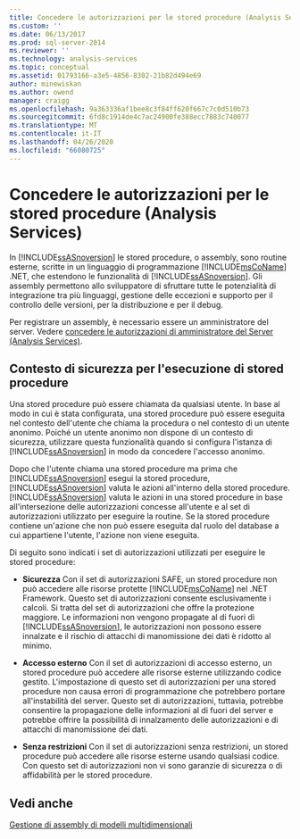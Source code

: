 ```yaml
---
title: Concedere le autorizzazioni per le stored procedure (Analysis Services) | Microsoft Docs
ms.custom: ''
ms.date: 06/13/2017
ms.prod: sql-server-2014
ms.reviewer: ''
ms.technology: analysis-services
ms.topic: conceptual
ms.assetid: 01793166-a3e5-4856-8302-21b82d494e69
author: minewiskan
ms.author: owend
manager: craigg
ms.openlocfilehash: 9a363336af1bee8c3f84ff620f667c7c0d510b73
ms.sourcegitcommit: 6fd8c1914de4c7ac24900fe388ecc7883c740077
ms.translationtype: MT
ms.contentlocale: it-IT
ms.lasthandoff: 04/26/2020
ms.locfileid: "66080725"
---
```

# <a name="grant-permissions-on-stored-procedures-analysis-services"></a>Concedere le autorizzazioni per le stored procedure (Analysis Services)
  In [!INCLUDE[ssASnoversion](../includes/ssasnoversion-md.md)] le stored procedure, o assembly, sono routine esterne, scritte in un linguaggio di programmazione [!INCLUDE[msCoName](../includes/msconame-md.md)] .NET, che estendono le funzionalità di [!INCLUDE[ssASnoversion](../includes/ssasnoversion-md.md)]. Gli assembly permettono allo sviluppatore di sfruttare tutte le potenzialità di integrazione tra più linguaggi, gestione delle eccezioni e supporto per il controllo delle versioni, per la distribuzione e per il debug.  
  
 Per registrare un assembly, è necessario essere un amministratore del server. Vedere [concedere le autorizzazioni di amministratore del Server &#40;Analysis Services&#41;](instances/grant-server-admin-rights-to-an-analysis-services-instance.md).  
  
## <a name="security-context-for-stored-procedure-execution"></a>Contesto di sicurezza per l'esecuzione di stored procedure  
 Una stored procedure può essere chiamata da qualsiasi utente. In base al modo in cui è stata configurata, una stored procedure può essere eseguita nel contesto dell'utente che chiama la procedura o nel contesto di un utente anonimo. Poiché un utente anonimo non dispone di un contesto di sicurezza, utilizzare questa funzionalità quando si configura l'istanza di [!INCLUDE[ssASnoversion](../includes/ssasnoversion-md.md)] in modo da concedere l'accesso anonimo.  
  
 Dopo che l'utente chiama una stored procedure ma prima che [!INCLUDE[ssASnoversion](../includes/ssasnoversion-md.md)] esegui la stored procedure, [!INCLUDE[ssASnoversion](../includes/ssasnoversion-md.md)] valuta le azioni all'interno della stored procedure. [!INCLUDE[ssASnoversion](../includes/ssasnoversion-md.md)] valuta le azioni in una stored procedure in base all'intersezione delle autorizzazioni concesse all'utente e al set di autorizzazioni utilizzato per eseguire la routine. Se la stored procedure contiene un'azione che non può essere eseguita dal ruolo del database a cui appartiene l'utente, l'azione non viene eseguita.  
  
 Di seguito sono indicati i set di autorizzazioni utilizzati per eseguire le stored procedure:  
  
-   **Sicurezza** Con il set di autorizzazioni SAFE, un stored procedure non può accedere alle risorse protette [!INCLUDE[msCoName](../includes/msconame-md.md)] nel .NET Framework. Questo set di autorizzazioni consente esclusivamente i calcoli. Si tratta del set di autorizzazioni che offre la protezione maggiore. Le informazioni non vengono propagate al di fuori di [!INCLUDE[ssASnoversion](../includes/ssasnoversion-md.md)], le autorizzazioni non possono essere innalzate e il rischio di attacchi di manomissione dei dati è ridotto al minimo.  
  
-   **Accesso esterno** Con il set di autorizzazioni di accesso esterno, un stored procedure può accedere alle risorse esterne utilizzando codice gestito. L'impostazione di questo set di autorizzazioni per una stored procedure non causa errori di programmazione che potrebbero portare all'instabilità del server. Questo set di autorizzazioni, tuttavia, potrebbe consentire la propagazione delle informazioni al di fuori del server e potrebbe offrire la possibilità di innalzamento delle autorizzazioni e di attacchi di manomissione dei dati.  
  
-   **Senza restrizioni** Con il set di autorizzazioni senza restrizioni, un stored procedure può accedere alle risorse esterne usando qualsiasi codice. Con questo set di autorizzazioni non vi sono garanzie di sicurezza o di affidabilità per le stored procedure.  
  
## <a name="see-also"></a>Vedi anche  
 [Gestione di assembly di modelli multidimensionali](multidimensional-models/multidimensional-model-assemblies-management.md)  
  
  

